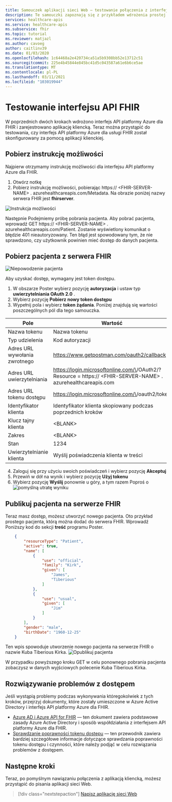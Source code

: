 ```yaml
---
title: Samouczek aplikacji sieci Web — testowanie połączenia z interfejsem API platformy Azure dla usługi FHIR
description: Te samouczki zapoznają się z przykładem wdrożenia prostej aplikacji sieci Web. W tej części samouczka przedstawiono testowanie łączenia z serwerem FHIR za pomocą programu Poster
services: healthcare-apis
ms.service: healthcare-apis
ms.subservice: fhir
ms.topic: tutorial
ms.reviewer: matjazl
ms.author: cavoeg
author: caitlinv39
ms.date: 01/03/2020
ms.openlocfilehash: 1c64468a2e420734ca51a5b9308bb52e13712c51
ms.sourcegitcommit: 225e4b45844e845bc41d5c043587a61e6b6ce5ae
ms.translationtype: MT
ms.contentlocale: pl-PL
ms.lasthandoff: 03/11/2021
ms.locfileid: "103019944"
---
```

# <a name="testing-the-fhir-api"></a>Testowanie interfejsu API FHIR
W poprzednich dwóch krokach wdrożono interfejs API platformy Azure dla FHIR i zarejestrowano aplikację kliencką. Teraz można przystąpić do testowania, czy interfejs API platformy Azure dla usługi FHIR został skonfigurowany za pomocą aplikacji klienckiej. 

## <a name="retrieve-capability-statement"></a>Pobierz instrukcję możliwości
Najpierw otrzymamy instrukcję możliwości dla interfejsu API platformy Azure dla FHIR. 
1. Otwórz notkę
1. Pobierz instrukcję możliwości, pobierając https:// \<FHIR-SERVER-NAME> . azurehealthcareapis.com/Metadata. Na obrazie poniżej nazwy serwera FHIR jest **fhirserver**.

![Instrukcja możliwości](media/tutorial-web-app/postman-capability-statement.png)

Następnie Podejmiemy próbę pobrania pacjenta. Aby pobrać pacjenta, wprowadź GET https:// \<FHIR-SERVER-NAME> . azurehealthcareapis.com/Patient. Zostanie wyświetlony komunikat o błędzie 401 nieautoryzowany. Ten błąd jest spowodowany tym, że nie sprawdzono, czy użytkownik powinien mieć dostęp do danych pacjenta.

## <a name="get-patient-from-fhir-server"></a>Pobierz pacjenta z serwera FHIR
![Niepowodzenie pacjenta](media/tutorial-web-app/postman-patient-authorization-failed.png)

Aby uzyskać dostęp, wymagany jest token dostępu.
1. W obszarze Poster wybierz pozycję **autoryzacja** i ustaw typ **uwierzytelniania OAuth 2.0** .
1. Wybierz pozycję **Pobierz nowy token dostępu**
1. Wypełnij pola i wybierz **token żądania**. Poniżej znajdują się wartości poszczególnych pól dla tego samouczka.

|Pole                |Wartość                                                               |
|---------------------|--------------------------------------------------------------------|
|Nazwa tokenu           |Nazwa tokenu                                               |
|Typ udzielenia           |Kod autoryzacji                                                  |
|Adres URL wywołania zwrotnego         |https://www.getpostman.com/oauth2/callback                          |
|Adres URL uwierzytelniania             |https://login.microsoftonline.com/\<AZURE-AD-TENANT-ID>/OAuth2/? Resource = https:// \<FHIR-SERVER-NAME> . azurehealthcareapis.com|
|Adres URL tokenu dostępu     |https://login.microsoftonline.com/\<AZURE-AD-TENANT-ID>/oauth2/token|
|Identyfikator klienta            |Identyfikator klienta skopiowany podczas poprzednich kroków             |
|Klucz tajny klienta        |\<BLANK>                                                            |
|Zakres                |\<BLANK>                                                            |
|Stan                |1234                                                                |
|Uwierzytelnianie klienta|Wyślij poświadczenia klienta w treści                                     |

4. Zaloguj się przy użyciu swoich poświadczeń i wybierz pozycję **Akceptuj**
1. Przewiń w dół na wynik i wybierz pozycję **Użyj tokenu**
1. Wybierz pozycję **Wyślij** ponownie u góry, a tym razem Poproś o ![ pomyślną utratę wyniku](media/tutorial-web-app/postman-patient-authorization-success.png)

## <a name="post-patient-into-fhir-server"></a>Publikuj pacjenta na serwerze FHIR
Teraz masz dostęp, możesz utworzyć nowego pacjenta. Oto przykład prostego pacjenta, którą można dodać do serwera FHIR. Wprowadź Poniższy kod do sekcji **treść** programu Poster.

``` json
    {
        "resourceType": "Patient",
        "active": true,
        "name": [
            {
                "use": "official",
                "family": "Kirk",
                "given": [
                    "James",
                    "Tiberious"
                ]
            },
            {
                "use": "usual",
                "given": [
                    "Jim"
                ]
            }
        ],
        "gender": "male",
        "birthDate": "1960-12-25"
    }
```
Ten wpis spowoduje utworzenie nowego pacjenta na serwerze FHIR o nazwie Kuba Tiberious Kirka.
![Opublikuj pacjenta](media/tutorial-web-app/postman-post-patient.png)

W przypadku powyższego kroku GET w celu ponownego pobrania pacjenta zobaczysz w danych wyjściowych polecenie Kuba Tiberious Kirka.

## <a name="troubleshooting-access-issues"></a>Rozwiązywanie problemów z dostępem
Jeśli wystąpią problemy podczas wykonywania któregokolwiek z tych kroków, przejrzyj dokumenty, które zostały umieszczone w Azure Active Directory i interfejs API platformy Azure dla FHIR. 

* [Azure AD i Azure API for FHIR](azure-ad-hcapi.md) — ten dokument zawiera podstawowe zasady Azure Active Directory i sposób współdziałania z interfejsem API platformy Azure dla FHIR.
* [Sprawdzanie poprawności tokenu dostępu](azure-ad-hcapi-token-validation.md) — ten przewodnik zawiera bardziej szczegółowe informacje dotyczące sprawdzania poprawności tokenu dostępu i czynności, które należy podjąć w celu rozwiązania problemów z dostępem.

## <a name="next-steps"></a>Następne kroki
Teraz, po pomyślnym nawiązaniu połączenia z aplikacją kliencką, możesz przystąpić do pisania aplikacji sieci Web.

>[!div class="nextstepaction"]
>[Napisz aplikację sieci Web](tutorial-web-app-write-web-app.md)



